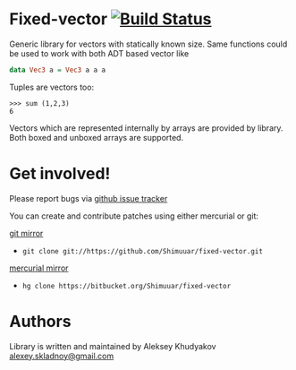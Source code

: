 
# Fixed-vector [![Build Status](https://travis-ci.org/Shimuuar/fixed-vector.png?branch=master)](https://travis-ci.org/Shimuuar/fixed-vector)

Generic library for vectors with statically known size. Same functions could be
used to work with both ADT based vector like 

```haskell
data Vec3 a = Vec3 a a a
```

Tuples are vectors too:

```
>>> sum (1,2,3)
6
```

Vectors which are represented internally by arrays are provided by library. Both
boxed and unboxed arrays are supported.


# Get involved!

Please report bugs via
[github issue tracker](https://github.com/Shimuuar/fixed-vector/issues)

You can create and contribute patches using either mercurial or git:

[git mirror](https://github.com/Shimuuar/fixed-vector)

* `git clone git://https://github.com/Shimuuar/fixed-vector.git`

[mercurial mirror](https://bitbucket.org/Shimuuar/fixed-vector)

* `hg clone https://bitbucket.org/Shimuuar/fixed-vector`


# Authors

Library is written and maintained by Aleksey Khudyakov <alexey.skladnoy@gmail.com>
